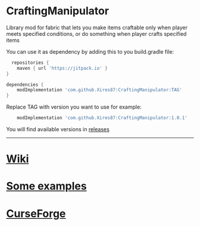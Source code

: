 # CraftingManipulator

Library mod for fabric that lets you make items craftable only when player meets specified conditions, or do something when player crafts specified items


You can use it as dependency by adding this to you build.gradle file:
```groovy
  repositories {
    maven { url 'https://jitpack.io' }
}

dependencies {
    modImplementation 'com.github.Xires87:CraftingManipulator:TAG'
}
```
Replace TAG with version you want to use for example:
```groovy
    modImplementation 'com.github.Xires87:CraftingManipulator:1.0.1'
```
You will find available versions in [releases](https://github.com/Xires87/CraftingManipulator/releases)

---------------------------------------------------------------------------
# [Wiki](https://github.com/Xires87/CraftingManipulator/wiki)
# [Some examples](https://github.com/Xires87/FrycMod/blob/master/src/main/java/net/fryc/frycmod/crafting/CraftingRules.java)
# [CurseForge](https://www.curseforge.com/minecraft/mc-mods/crafting-manipulator)














    


